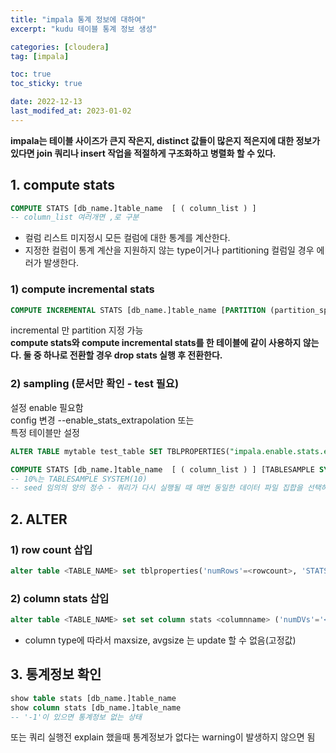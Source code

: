 ```yaml
---
title: "impala 통계 정보에 대하여"
excerpt: "kudu 테이블 통계 정보 생성"

categories: [cloudera]
tag: [impala]

toc: true
toc_sticky: true

date: 2022-12-13
last_modifed_at: 2023-01-02
---
```


**impala는 테이블 사이즈가 큰지 작은지, distinct 값들이 많은지 적은지에 대한 정보가 있다면 join 쿼리나 insert 작업을 적절하게 구조화하고 병렬화 할 수 있다.**

## 1. compute stats 
```SQL
COMPUTE STATS [db_name.]table_name  [ ( column_list ) ] 
-- column_list 여러개면 ,로 구분
```
* 컬럼 리스트 미지정시 모든 컬럼에 대한 통계를 계산한다.   
* 지정한 컬럼이 통계 계산을 지원하지 않는 type이거나 partitioning 컬럼일 경우 에러가 발생한다.

### 1) compute incremental stats
```SQL
COMPUTE INCREMENTAL STATS [db_name.]table_name [PARTITION (partition_spec)]
```
incremental 만 partition 지정 가능   
**compute stats와 compute incremental stats를 한 테이블에 같이 사용하지 않는다. 둘 중 하나로 전환할 경우 drop stats 실행 후 전환한다.**

### 2) sampling (문서만 확인 - test 필요)
설정 enable 필요함   
config 변경 --enable_stats_extrapolation   또는   
특정 테이블만 설정   
```SQL 
ALTER TABLE mytable test_table SET TBLPROPERTIES("impala.enable.stats.extrapolation"="true")

COMPUTE STATS [db_name.]table_name  [ ( column_list ) ] [TABLESAMPLE SYSTEM(percentage) [REPEATABLE(seed)]]
-- 10%는 TABLESAMPLE SYSTEM(10) 
-- seed 임의의 양의 정수 - 쿼리가 다시 실행될 때 매번 동일한 데이터 파일 집합을 선택하도록 하는 옵션

```
## 2. ALTER 
### 1) row count 삽입

```SQL
alter table <TABLE_NAME> set tblproperties('numRows'=<rowcount>, 'STATS_GENERATED_VIA_STATS_TASK'='true');
```
### 2) column stats 삽입

```SQL
alter table <TABLE_NAME> set set column stats <columnname> ('numDVs'='<DV>', 'numNulls'='<numN>', 'maxsize'='<Max_size>, 'avgsize'='<Avg_size>');
```
* column type에 따라서 maxsize, avgsize 는 update 할 수 없음(고정값)

## 3. 통계정보 확인
```SQL
show table stats [db_name.]table_name
show column stats [db_name.]table_name
-- '-1'이 있으면 통계정보 없는 상태
```
또는 쿼리 실행전 explain 했을때 통계정보가 없다는 warning이 발생하지 않으면 됨